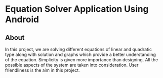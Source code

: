 # Equation Solver Application Using Android

## About
In this project, we are solving different equations of linear and quadratic type along with solution and graphs which provide a better understanding of the equation. Simplicity is given more importance than designing. All the possible aspects of the system are taken into consideration. User friendliness is the aim in this project.

